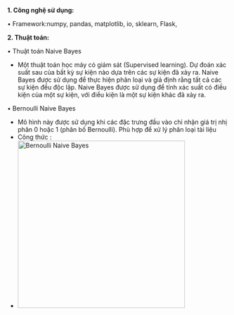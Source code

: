 **1. Công nghệ sử dụng:**

• Framework:numpy, pandas, matplotlib, io, sklearn, Flask, 


**2. Thuật toán:**

• Thuật toán Naive Bayes 
  - Một thuật toán học máy có giám sát (Supervised learning). Dự đoán xác suất sau của bất kỳ sự kiện nào dựa trên các sự kiện đã xảy ra. Naive Bayes được sử dụng để thực hiện phân loại và giả định rằng tất cả các sự kiện đều độc lập. Naive Bayes  được sử dụng để tính xác suất có điều kiện của một sự kiện, với điều kiện là một sự kiện khác đã xảy ra.

• Bernoulli Naive Bayes
  - Mô hình này được sử dụng khi các đặc trưng đầu vào chỉ nhận giá trị nhị phân 0 hoặc 1 (phân bố Bernoulli). Phù hợp để xử lý phân loại tài liệu 
  - Công thức : 
  - <img width="380" alt="Bernoulli Naive Bayes" src="https://github.com/user-attachments/assets/db490f19-88d2-4e78-8559-30f698083e57">
  
